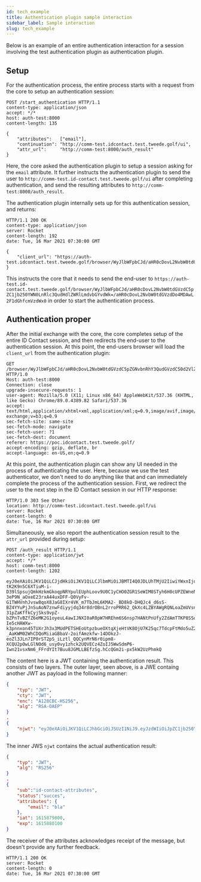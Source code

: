 ```yaml
---
id: tech_example
title: Authentication plugin sample interaction
sidebar_label: Sample interaction
slug: tech_example
---
```


Below is an example of an entire authentication interaction for a session involving the test authentication plugin as authentication plugin.

## Setup

For the authentication process, the entire process starts with a request from the core to setup an authentication session:
```http
POST /start_authentication HTTP/1.1
content-type: application/json
accept: */*
host: auth-test:8000
content-length: 135

{
    "attributes":   ["email"],
    "continuation": "http://comm-test.idcontact.test.tweede.golf/ui",
    "attr_url":     "http://comm-test:8000/auth_result"
}
```
Here, the core asked the authentication plugin to setup a session asking for the `email` attribute. It further instructs the authentication plugin to send the user to `http://comm-test.id-contact.test.tweede.golf/ui` after completing authentication, and send the resulting attributes to `http://comm-test:8000/auth_result`.

The authentication plugin internally sets up for this authentication session, and returns:
```http
HTTP/1.1 200 OK
content-type: application/json
server: Rocket
content-length: 192
date: Tue, 16 Mar 2021 07:30:00 GMT

{
    "client_url": "https://auth-test.idcontact.test.tweede.golf/browser/WyJlbWFpbCJd/aHR0cDovL2NvbW0tdGVzdC5pZGNvbnRhY3QudGVzdC50d2VlZGUuZ29sZi91aQ==/aHR0cDovL2NvbW0tdGVzdDo4MDAwL2F1dGhfcmVzdWx0"
}
```
This instructs the core that it needs to send the end-user to `https://auth-test.id-contact.test.tweede.golf/browser/WyJlbWFpbCJd/aHR0cDovL2NvbW0tdGVzdC5pZC1jb250YWN0LnRlc3QudHdlZWRlLmdvbGYvdWk=/aHR0cDovL2NvbW0tdGVzdDo4MDAwL2F1dGhfcmVzdWx0` in order to start the authentication process.

## Authentication proper

After the initial exchange with the core, the core completes setup of the entire ID Contact session, and then redirects the end-user to the authentication session. At this point, the end-users browser will load the `client_url` from the authentication plugin:
```http
GET /browser/WyJlbWFpbCJd/aHR0cDovL2NvbW0tdGVzdC5pZGNvbnRhY3QudGVzdC50d2VlZGUuZ29sZi91aQ==/aHR0cDovL2NvbW0tdGVzdDo4MDAwL2F1dGhfcmVzdWx0 HTTP/1.0
Host: auth-test:8000
Connection: close
upgrade-insecure-requests: 1
user-agent: Mozilla/5.0 (X11; Linux x86_64) AppleWebKit/537.36 (KHTML, like Gecko) Chrome/89.0.4389.82 Safari/537.36
accept: text/html,application/xhtml+xml,application/xml;q=0.9,image/avif,image/webp,image/apng,*/*;q=0.8,application/signed-exchange;v=b3;q=0.9
sec-fetch-site: same-site
sec-fetch-mode: navigate
sec-fetch-user: ?1
sec-fetch-dest: document
referer: https://poc.idcontact.test.tweede.golf/
accept-encoding: gzip, deflate, br
accept-language: en-US,en;q=0.9
```

At this point, the authentication plugin can show any UI needed in the process of authenticating the user. Here, because we use the test authenticator, we don't need to do anything like that and can immediately complete the process of the authentication session. First, we redirect the user to the next step in the ID Contact session in our HTTP response:
```http
HTTP/1.0 303 See Other
location: http://comm-test.idcontact.test.tweede.golf/ui
server: Rocket
content-length: 0
date: Tue, 16 Mar 2021 07:30:00 GMT
```

Simultaneously, we also report the authentication session result to the `attr_url` provided during setup:
```http
POST /auth_result HTTP/1.1
content-type: application/jwt
accept: */*
host: comm-test:8000
content-length: 1202

eyJ0eXAiOiJKV1QiLCJjdHkiOiJKV1QiLCJlbmMiOiJBMTI4Q0JDLUhTMjU2IiwiYWxnIjoiUlNBLU9BRVAifQ.j9ANvlSvi8AjqQ2NjX0OpqZvmL5pG4kH8O6BEtoui4KukDn2nIfgiGNV7fR3rmWrvZJ2E5qOoNQy6TMYsQYvdA4gdQkQd8VqkXIHGH0AFTBDnTtAVPuAc9iTFiJ5KZzUd_kTDkhrIyX4aWGjhwR4jk7gGdTlXMnR-tK2K9n5C6XTiuM-i-D39lSpsujQmkHzkmGkoqpNRYpulEUphLoov9U0C1yCHO0ZGR1SeWIM0STyh6H0cUPZEWneNOQsVeWGGDAOe1l7EHznr2CP8i_lXCIiSj4hJ8bB5ZxjbOeTYj8XMt7SpTTBAHuFerO6SqCLXa89rHymNgIA12itxrNDAg.BsX5IzSKDzvKz36VOs74wQ.R89gy8vBW0rwslJblj4uQYV-3eP9N_aOxeE23rxA44uxDFF-Q0VyFv-G1TWHVnhJvsw8qoX8JaG8IXr4VK_m7TbJmL6KMA2-_BD8kO-DHQJc4_d6sS-BZ4YYuPjJnSuAoN7znwFdiyyjdq34r8drOBnL2rroPRR62_QkXc4LZBYAWgRQNLoaZmUVsnIFekhSo2wPoODpTP5AJOzfbHXMOMThnW86Mgyc6eM2kvojjnTqsnL3Wt2NZS0ubfzJ8C5nYuGFnfaLUoLUhnYnNGksmInX_2Vb92Ddn5lkOROVaoE-31pZaKffkCyjSks9vpZ-bZPnTvBZfZ6eMK2G1oyeuL4awIJNXI0aR0pW7HREhm6S6nsp7HANtPnUfy2ZdAmTTKP8SSoXVRQHkEZODgGq38rBD2OpjFwQepmqY-Ie5cHAWXw-k3pnnxon45TUXrJh3x3MUdPETSHEoUtpzbueOXtqXjeHtVK8OjU7K25qc7TdcpFtMdo5uZ22KcNVXBjZvxXEigzrumUgOcc8Z5oHo7bujjvgWwuZNv4TppJs2Q6YVb-_AaKWM02WhCDQoMiiaGBbaV-2oifAmzkfw-14DOkzJ-eoZl3JLn7IP0rST2pS_iLztl_QQCynMrN6r0ipm8-XCQU2pOwLGlNOd6_usy0vy1zhck2UQVECz4ZoIJ5WwSdmP6-Iwn21vsxNm6_FFrdYIt7Buu8JGMLLBEfzSg.hCcQGm2i-px5kW2UzPhmkQ
```
The content here is a JWT containing the authentication result. This consists of two layers. The outer layer, seen above, is a JWE containg another JWT as payload in the following manner:
```json
{
    "typ": "JWT",
    "cty": "JWT",
    "enc": "A128CBC-HS256",
    "alg": "RSA-OAEP"
}
.
{
    "njwt": "eyJ0eXAiOiJKV1QiLCJhbGciOiJSUzI1NiJ9.eyJzdWIiOiJpZC1jb250YWN0LWF0dHJpYnV0ZXMiLCJzdGF0dXMiOiJzdWNjZXMiLCJhdHRyaWJ1dGVzIjp7ImVtYWlsIjoiYmxhIn0sImlhdCI6MTYxNTg3OTgwMCwiZXhwIjoxNjE1ODgwMTAwfQ.T4VliaytEhlf2PwOiKL0GY4IcmXd64A8Gl2P9w6Tl1mQzzAqnF8TV7IjrUSu3tvs1hAS3gR-WqAhxSKzv0WuzrewXv_uvkdabJ4HTTRsALbUk13jt1C4A5wCR-3tP4H6sV5M5ODdT83wFb1_huoU_GtnXCVdQwmQMtO5wteMA_XOHEv6ExCaBKPr8NQ6Txd5SHsUG48gZfWmSDSYB9mzD99CdfEQUxebvQ9x3hUQffRsIsE6MqNakD8h0W8qlabnPxZ2fe7Tn8AlZzTFNu3EW35JdvENJQ2r71QxJOdEVHxoBREBlFGpCAjXH1x6aRWi_GfUD8s5zEkB_xA1_InesQ"
}
```
The inner JWS `njwt` contains the actual authentication result:
```json
{
    "typ": "JWT",
    "alg": "RS256"
}
.
{
    "sub":"id-contact-attributes",
    "status":"succes",
    "attributes": {
        "email": "bla"
    },
    "iat": 1615879800,
    "exp": 1615880100
}
```

The receiver of the attributes acknowledges receipt of the message, but doesn't provide any further feedback.
```
HTTP/1.1 200 OK
server: Rocket
content-length: 0
date: Tue, 16 Mar 2021 07:30:00 GMT
```
